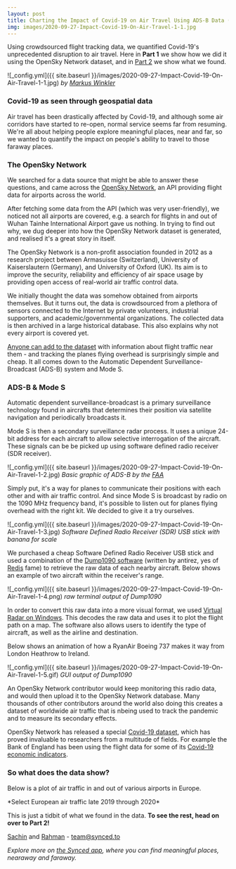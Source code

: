 ```yaml
---
layout: post
title: Charting the Impact of Covid-19 on Air Travel Using ADS-B Data (Part 1)
img: images/2020-09-27-Impact-Covid-19-On-Air-Travel-1-1.jpg
---
```


Using crowdsourced flight tracking data, we quantified Covid-19's unprecedented disruption to air travel. Here in **Part 1** we show how we did it using the OpenSky Network dataset, and in [Part 2](https://blog.synced.to/Impact-Covid-19-On-Air-Travel-2/) we show what we found.

![_config.yml]({{ site.baseurl }}/images/2020-09-27-Impact-Covid-19-On-Air-Travel-1-1.jpg)
*by [Markus Winkler](https://unsplash.com/photos/XGKpAZxUE8o)*

### Covid-19 as seen through geospatial data
Air travel has been drastically affected by Covid-19, and although some air corridors have started to re-open, normal service seems far from resuming. We're all about helping people explore meaningful places, near and far, so we wanted to quantify the impact on people's ability to travel to those faraway places. 


### The OpenSky Network
We searched for a data source that might be able to answer these questions, and came across the [OpenSky Network](https://opensky-network.org/ "OpenSky Network Homepage"), an API providing flight data for airports across the world.

After fetching some data from the API (which was very user-friendly), we noticed not all airports are covered, e.g. a search for flights in and out of Wuhan Tainhe International Airport gave us nothing. In trying to find out why, we dug deeper into how the OpenSky Network dataset is generated, and realised it's a great story in itself.

The OpenSky Network is a non-profit association founded in 2012 as a research project between Armasuisse (Switzerland), University of Kaiserslautern (Germany), and University of Oxford (UK). Its aim is to improve the security, reliability and efficiency of air space usage by providing open access of real-world air traffic control data. 

We initially thought the data was somehow obtained from airports themselves. But it turns out, the data is crowdsourced from a plethora of sensors connected to the Internet by private volunteers, industrial supporters, and academic/governmental organizations. The collected data is then archived in a large historical database. This also explains why not every airport is covered yet.

[Anyone can add to the dataset](https://opensky-network.org/contribute/improve-coverage) with information about flight traffic near them - and tracking the planes flying overhead is surprisingly simple and cheap. It all comes down to the Automatic Dependent Surveillance-Broadcast (ADS-B) system and Mode S.

### ADS-B & Mode S
Automatic dependent surveillance-broadcast is a primary surveillance technology found in aircrafts that determines their position via satellite navigation and periodically broadcasts it. 

Mode S is then a secondary surveillance radar process. It uses a unique 24-bit address for each aircraft to allow selective interrogation of the aircraft. These signals can be be picked up using software defined radio receiver (SDR receiver).

![_config.yml]({{ site.baseurl }}/images/2020-09-27-Impact-Covid-19-On-Air-Travel-1-2.jpg)
*Basic graphic of ADS-B by the [FAA](https://commons.wikimedia.org/wiki/File:FAA_NextGen_ADS-B_implementation.jpg)*

Simply put, it's a way for planes to communicate their positions with each other and with air traffic control. And since Mode S is broadcast by radio on the 1090 MHz frequency band, it's possible to listen out for planes flying overhead with the right kit. We decided to give it a try ourselves.

![_config.yml]({{ site.baseurl }}/images/2020-09-27-Impact-Covid-19-On-Air-Travel-1-3.jpg)
*Software Defined Radio Receiver (SDR) USB stick with banana for scale*

We purchased a cheap Software Defined Radio Receiver USB stick and used a combination of the [Dump1090 software](https://github.com/antirez/dump1090) (written by antirez, yes of [Redis](https://redis.io/) fame) to retrieve the raw data of each nearby aircraft. Below shows an example of two aircraft within the receiver's range.

![_config.yml]({{ site.baseurl }}/images/2020-09-27-Impact-Covid-19-On-Air-Travel-1-4.png)
*raw terminal output of Dump1090*

In order to convert this raw data into a more visual format, we used [Virtual Radar on Windows](https://www.virtualradarserver.co.uk/). This decodes the raw data and uses it to plot the flight path on a map. The software also allows users to identify the type of aircraft, as well as the airline and destination. 

Below shows an animation of how a RyanAir Boeing 737 makes it way from London Heathrow to Ireland.

![_config.yml]({{ site.baseurl }}/images/2020-09-27-Impact-Covid-19-On-Air-Travel-1-5.gif)
*GUI output of Dump1090*

An OpenSky Network contributor would keep monitoring this radio data, and would then upload it to the OpenSky Network database. Many thousands of other contributors around the world also doing this creates a dataset of worldwide air traffic that is nbeing used to track the pandemic and to measure its secondary effects.

OpenSky Network has released a special [Covid-19 dataset](https://zenodo.org/record/3901482#.X0aDe5NKjlw), which has proved invaluable to researchers from a multitude of fields. For example the Bank of England has been using the flight data for some of its [Covid-19 economic indicators](https://www.bankofengland.co.uk/report/2020/monetary-policy-report-financial-stability-report-may-2020).

### So what does the data show?
Below is a plot of air traffic in and out of various airports in Europe.

<script src="https://d3js.org/d3.v3.js"></script>
<script src="https://blog.synced.to/datascripts/2020-09-27-Impact-Covid-19-On-Air-Travel-1-1.js"></script>
<style>

.chart-1-container {
font: 10px "Titillium Web", sans-serif;
}


.axis path,
.axis line {
fill: none;
stroke: #000;
shape-rendering: crispEdges;
}

.x.axis path {
display: none;
}

.line {
fill: none;
stroke: steelblue;
stroke-width: 1.5px;
}

.legend rect {
fill:white;
stroke:black;
opacity:0.8;}

</style>

<div class="d3-chart-container chart-1-container"></div>
*Select European air traffic late 2019 through 2020*

<script src="https://blog.synced.to/datascripts/2020-09-27-Impact-Covid-19-On-Air-Travel-1-2.js"></script>

This is just a tidbit of what we found in the data. **To see the rest, head on over to Part 2!**







[Sachin](https://www.linkedin.com/in/sachinvasudevan/) and [Rahman](https://www.linkedin.com/in/rahman-zane/) - <team@synced.to>

_Explore more on [the Synced app](http://onelink.to/8ttzr9), where you can find meaningful places, nearaway and faraway._
